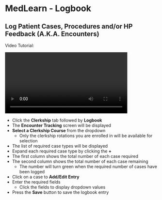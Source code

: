 # MedLearn - Logbook
## Log Patient Cases, Procedures and/or HP Feedback (A.K.A. Encounters)

Video Tutorial:

  <video width="80%" controls="controls">
<source src="https://arizona.box.com/shared/static/ekt4pczjw116e7a6wo0fz3mmyqmpjtl9.mp4" type="video/mp4">
</video>


* Click the **Clerkship** tab followed by **Logbook**
* The **Encounter Tracking** screen will be displayed
* **Select a Clerkship Course** from the dropdown
    * Only the clerkship rotations you are enrolled in will be available for selection
* The list of required case types will be displayed
* Expand each required case type by clicking the **+**
* The first column shows the total number of each case required
* The second column shows the total number of each case remaining
    * The number will turn green when the required number of cases have been logged
* Click on a case to **Add/Edit Entry**
* Enter the required fields
    * Click the fields to display dropdown values
* Press the **Save** button to save the logbook entry
